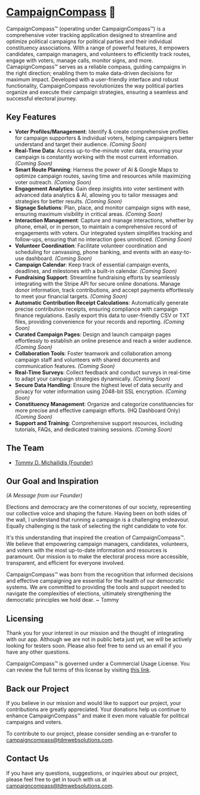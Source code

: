 # [CampaignCompass](https://campaigncompass.org) 🧭

CampaignCompass™ (operating under CampaignCompass™) is a comprehensive voter tracking application designed to streamline and optimize political campaigns for political parties and their individual constituency associations. With a range of powerful features, it empowers candidates, campaign managers, and volunteers to efficiently track routes, engage with voters, manage calls, monitor signs, and more. CamapignCompass™ serves as a reliable compass, guiding campaigns in the right direction; enabling them to make data-driven decisions for maximum impact. Developed with a user-friendly interface and robust functionality, CampaignCompass revolutionizes the way political parties organize and execute their campaign strategies, ensuring a seamless and successful electoral journey.

## Key Features
- **Voter Profiles/Management**: Identify & create comprehensive profiles for campaign supporters & individual voters, helping campaigners better understand and target their audience. *(Coming Soon)*
- **Real-Time Data**: Access up-to-the-minute voter data, ensuring your campaign is constantly working with the most current information. *(Coming Soon)*
- **Smart Route Planning**: Harness the power of AI & Google Maps to optimize campaign routes, saving time and resources while maximizing voter outreach. *(Coming Soon)*
- **Engagement Analytics**: Gain deep insights into voter sentiment with advanced data analytics & AI, allowing you to tailor messages and strategies for better results. *(Coming Soon)*
- **Signage Solutions**: Plan, place, and monitor campaign signs with ease, ensuring maximum visibility in critical areas. *(Coming Soon)*
- **Interaction Management**: Capture and manage interactions, whether by phone, email, or in person, to maintain a comprehensive record of engagements with voters. Our integrated system simplifies tracking and follow-ups, ensuring that no interaction goes unnoticed. *(Coming Soon)*
- **Volunteer Coordination**: Facilitate volunteer coordination and scheduling for canvassing, phone banking, and events with an easy-to-use dashboard. *(Coming Soon)*
- **Campaign Calendar**: Keep track of essential campaign events, deadlines, and milestones with a built-in calendar. *(Coming Soon)*
- **Fundraising Support**: Streamline fundraising efforts by seamlessly integrating with the Stripe API for secure online donations. Manage donor information, track contributions, and accept payments effortlessly to meet your financial targets. *(Coming Soon)*
- **Automatic Contribution Receipt Calculations**: Automatically generate precise contribution receipts, ensuring compliance with campaign finance regulations. Easily export this data to user-friendly CSV or TXT files, providing convenience for your records and reporting. *(Coming Soon)*
- **Curated Campaign Pages**: Design and launch campaign pages effortlessly to establish an online presence and reach a wider audience. *(Coming Soon)*
- **Collaboration Tools**: Foster teamwork and collaboration among campaign staff and volunteers with shared documents and communication features. *(Coming Soon)*
- **Real-Time Surveys**: Collect feedback and conduct surveys in real-time to adapt your campaign strategies dynamically. *(Coming Soon)*
- **Secure Data Handling**: Ensure the highest level of data security and privacy for voter information using 2048-bit SSL encryption. *(Coming Soon)*
- **Constituency Management**: Organize and categorize constituencies for more precise and effective campaign efforts. (HQ Dashboard Only) *(Coming Soon)*
- **Support and Training**: Comprehensive support resources, including tutorials, FAQs, and dedicated training sessions. *(Coming Soon)*

## The Team
- [Tommy D. Michailidis (Founder)](https://www.github.com/dunit05)

## Our Goal and Inspiration 
*(A Message from our Founder)*

Elections and democracy are the cornerstones of our society, representing our collective voice and shaping the future. Having been on both sides of the wall, I understand that running a campaign is a challenging endeavour. Equally challenging is the task of selecting the right candidate to vote for.

It's this understanding that inspired the creation of CampaignCompass™. We believe that empowering campaign managers, candidates, volunteers, and voters with the most up-to-date information and resources is paramount. Our mission is to make the electoral process more accessible, transparent, and efficient for everyone involved.

CampaignCompass™ was born from the recognition that informed decisions and effective campaigning are essential for the health of our democratic systems. We are committed to providing the tools and support needed to navigate the complexities of elections, ultimately strengthening the democratic principles we hold dear. ~ Tommy

## Licensing 
Thank you for your interest in our mission and the thought of integrating with our app. Although we are not in public beta just yet, we will be actively looking for testers soon. Please also feel free to send us an email if you have any other questions.

CampaignCompass™ is governed under a Commercial Usage License. You can review the full terms of this license by visiting [this link](https://campaigncompass.org/licence).

## Back our Project
If you believe in our mission and would like to support our project, your contributions are greatly appreciated. Your donations help us continue to enhance CampaignCompass™ and make it even more valuable for political campaigns and voters.

To contribute to our project, please consider sending an e-transfer to [campaigncompass@tdmwebsolutions.com](mailto:campaigncompass@tdmwebsolutions.com).

## Contact Us
If you have any questions, suggestions, or inquiries about our project, please feel free to get in touch with us at [campaigncompass@tdmwebsolutions.com](mailto:campaigncompass@tdmwebsolutions.com).
